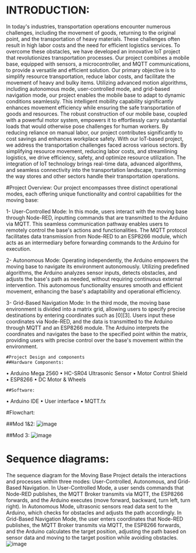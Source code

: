   # INTRODUCTION:
In today's industries, transportation operations encounter numerous challenges, including the movement of goods, returning to the original point, and the transportation of heavy materials. These challenges often result in high labor costs and the need for efficient logistics services. To overcome these obstacles, we have developed an innovative IoT project that revolutionizes transportation processes.
Our project combines a mobile base, equipped with sensors, a microcontroller, and MQTT communications, to provide a versatile and efficient solution. Our primary objective is to simplify resource transportation, reduce labor costs, and facilitate the movement of heavy and bulky items.
Utilizing advanced motion algorithms, including autonomous mode, user-controlled mode, and grid-based navigation mode, our project enables the mobile base to adapt to dynamic conditions seamlessly. This intelligent mobility capability significantly enhances movement efficiency while ensuring the safe transportation of goods and resources.
The robust construction of our mobile base, coupled with a powerful motor system, empowers it to effortlessly carry substantial loads that would otherwise pose challenges for human workers. By reducing reliance on manual labor, our project contributes significantly to cost savings and enhances workplace safety.
With our IoT-based project, we address the transportation challenges faced across various sectors. By simplifying resource movement, reducing labor costs, and streamlining logistics, we drive efficiency, safety, and optimize resource utilization.
The integration of IoT technology brings real-time data, advanced algorithms, and seamless connectivity into the transportation landscape, transforming the way stores and other sectors handle their transportation operations.


#Project Overview:
Our project encompasses three distinct operational modes, each offering unique functionality and control capabilities for the moving base:

1-	User-Controlled Mode:
In this mode, users interact with the moving base through Node-RED, inputting commands that are transmitted to the Arduino via MQTT. This seamless communication pathway enables users to remotely control the base's actions and functionalities. The MQTT protocol facilitates data transmission from Node-RED to an ESP8266 module, which acts as an intermediary before forwarding commands to the Arduino for execution.

2-	Autonomous Mode:
Operating independently, the Arduino empowers the moving base to navigate its environment autonomously. Utilizing predefined algorithms, the Arduino analyzes sensor inputs, detects obstacles, and adjusts the base's path as needed, without requiring continuous external intervention. This autonomous functionality ensures smooth and efficient movement, enhancing the base's adaptability and operational efficiency.

3-	Grid-Based Navigation Mode:
In the third mode, the moving base environment is divided into a matrix grid, allowing users to specify precise destinations by entering coordinates such as [0][3]. Users input these coordinates via Node-RED, and the data is transmitted to the Arduino through MQTT and an ESP8266 module. The Arduino interprets the coordinates and navigates the base to the specified point within the matrix, providing users with precise control over the base's movement within the environment.


	#Project Design and components
	##Hardware Components:
•	Arduino Mega 2560
•	HC-SR04 Ultrasonic Sensor
•	Motor Control Shield
•	ESP8266
•	DC Motor & Wheels

	##Software:
•	Arduino IDE
•	User interface
•	MQTT.fx

#Flowchart:

##Mod 1&2:
 ![image](https://github.com/Faisalahmadii/moving-base/assets/170818993/9f2dad15-d84b-491c-a8b6-4db3a3ecfd9b)

##Mod 3:
![image](https://github.com/Faisalahmadii/moving-base/assets/170818993/0f28d118-48a8-4a41-bd97-006f96cdc0b8)
 
# Sequence diagrams:

The sequence diagram for the Moving Base Project details the interactions and processes within three modes: User-Controlled, Autonomous, and Grid-Based Navigation. In User-Controlled Mode, a user sends commands that Node-RED publishes, the MQTT Broker transmits via MQTT, the ESP8266 forwards, and the Arduino executes (move forward, backward, turn left, turn right). In Autonomous Mode, ultrasonic sensors read data sent to the Arduino, which checks for obstacles and adjusts the path accordingly. In Grid-Based Navigation Mode, the user enters coordinates that Node-RED publishes, the MQTT Broker transmits via MQTT, the ESP8266 forwards, and the Arduino calculates the target position, adjusting the path based on sensor data and moving to the target position while avoiding obstacles. 
![image](https://github.com/Faisalahmadii/moving-base/assets/170818993/10c70b9f-cc98-46e9-be48-d942bfc813a3)



